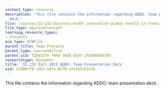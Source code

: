 ```yaml
---
content_type: resource
description: 'This file contains the information regarding ADDO: team presentation
  deck.'
file: /courses/15-232-business-model-innovation-global-health-in-frontier-markets-fall-2013/5288bff91db368fe8570a7e1bfa22c3b_MIT15_232F13_t1_presentatn.pdf
file_type: application/pdf
learning_resource_types:
- Projects
ocw_type: OCWFile
parent_title: Team Projects
parent_type: CourseSection
parent_uid: f2b0327e-f44d-38d8-da37-1fd506456195
resourcetype: Document
title: '15.232 Fall 2013 ADDO: Team Presentation Deck'
uid: 5288bff9-1db3-68fe-8570-a7e1bfa22c3b
---
```

This file contains the information regarding ADDO: team presentation deck.